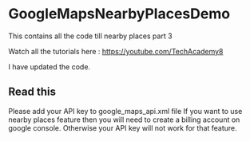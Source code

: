 # GoogleMapsNearbyPlacesDemo
This contains all the code till nearby places part 3

Watch all the tutorials here : https://youtube.com/TechAcademy8


I have updated the code. 

<h2>Read this</h2>
Please add your API key to google_maps_api.xml file
If you want to use nearby places feature then you will need to create a billing account on google console. Otherwise your API key will not work for that feature.

